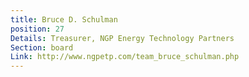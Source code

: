 ```yaml
---
title: Bruce D. Schulman
position: 27
Details: Treasurer, NGP Energy Technology Partners
Section: board
Link: http://www.ngpetp.com/team_bruce_schulman.php
---
```


